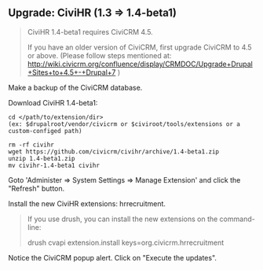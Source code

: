 ## Upgrade: CiviHR (1.3 => 1.4-beta1)

> CiviHR 1.4-beta1 requires CiviCRM 4.5.
>
> If you have an older version of CiviCRM, first upgrade CiviCRM to 4.5 or above.
> (Please follow steps mentioned at:
> http://wiki.civicrm.org/confluence/display/CRMDOC/Upgrade+Drupal+Sites+to+4.5+-+Drupal+7 )

Make a backup of the CiviCRM database.

Download CiviHR 1.4-beta1:

```
cd </path/to/extension/dir>
(ex: $drupalroot/vendor/civicrm or $civiroot/tools/extensions or a custom-configed path)

rm -rf civihr
wget https://github.com/civicrm/civihr/archive/1.4-beta1.zip
unzip 1.4-beta1.zip
mv civihr-1.4-beta1 civihr
```
Goto 'Administer => System Settings => Manage Extension' and click the "Refresh" button.

Install the new CiviHR extensions: hrrecruitment.

> If you use drush, you can install the new extensions on the command-line:
>
> drush cvapi extension.install keys=org.civicrm.hrrecruitment

Notice the CiviCRM popup alert. Click on "Execute the updates".